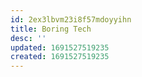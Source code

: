 ```yaml
---
id: 2ex3lbvm23i8f57mdoyyihn
title: Boring Tech
desc: ''
updated: 1691527519235
created: 1691527519235
---
```

